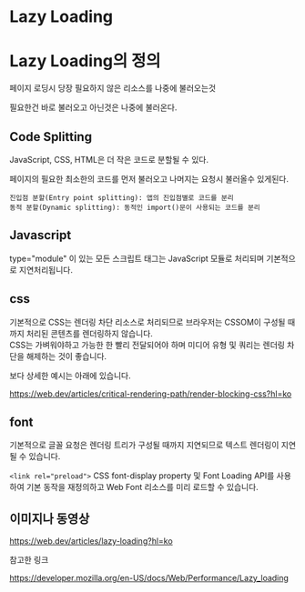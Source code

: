 # Lazy Loading

<h1>Lazy Loading의 정의</h1>

페이지 로딩시 당장 필요하지 않은 리소스를 나중에 불러오는것

필요한건 바로 불러오고 아닌것은 나중에 불러온다.

<h2>Code Splitting</h2>

JavaScript, CSS, HTML은 더 작은 코드로 분할될 수 있다.

페이지의 필요한 최소한의 코드를 먼저 불러오고 나머지는 요청시 불러올수 있게된다.

```
진입점 분할(Entry point splitting): 앱의 진입점별로 코드를 분리
동적 분할(Dynamic splitting): 동적인 import()문이 사용되는 코드를 분리
```

<h2>Javascript</h2>

type="module" 이 있는 모든 스크립트 태그는 JavaScript 모듈로 처리되며 기본적으로 지연처리됩니다.

<h2>css</h2>

기본적으로 CSS는 렌더링 차단 리소스로 처리되므로 브라우저는 CSSOM이 구성될 때까지 처리된 콘텐츠를 렌더링하지 않습니다.<br/>
CSS는 가벼워야하고 가능한 한 빨리 전달되어야 하며 미디어 유형 및 쿼리는 렌더링 차단을 해제하는 것이 좋습니다.

보다 상세한 예시는 아래에 있습니다.

https://web.dev/articles/critical-rendering-path/render-blocking-css?hl=ko

<h2>font</h2>

기본적으로 글꼴 요청은 렌더링 트리가 구성될 때까지 지연되므로 텍스트 렌더링이 지연될 수 있습니다.

```<link rel="preload">``` CSS font-display property 및 Font Loading API를 사용하여 기본 동작을 재정의하고 Web Font 리소스를 미리 로드할 수 있습니다.

<h2>이미지나 동영상</h2>

https://web.dev/articles/lazy-loading?hl=ko





참고한 링크

https://developer.mozilla.org/en-US/docs/Web/Performance/Lazy_loading